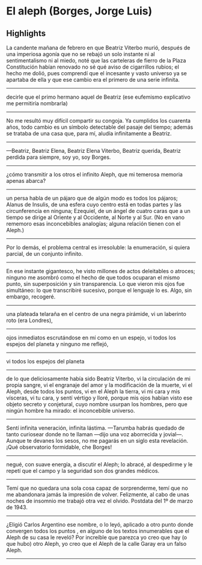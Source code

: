 # **El aleph (Borges, Jorge Luis)** 
## Highlights 

 La candente mañana de febrero en que Beatriz Viterbo murió, después de una imperiosa agonía que no se rebajó un solo instante ni al sentimentalismo ni al miedo, noté que las carteleras de fierro de la Plaza Constitución habían renovado no sé qué aviso de cigarrillos rubios; el hecho me dolió, pues comprendí que el incesante y vasto universo ya se apartaba de ella y que ese cambio era el primero de una serie infinita.


---


 decirle que el primo hermano aquel de Beatriz (ese eufemismo explicativo me permitiría nombrarla)


---


 No me resultó muy difícil compartir su congoja. Ya cumplidos los cuarenta años, todo cambio es un símbolo detectable del pasaje del tiempo; además se trataba de una casa que, para mí, aludía infinitamente a Beatriz.


---


 —Beatriz, Beatriz Elena, Beatriz Elena Viterbo, Beatriz querida, Beatriz perdida para siempre, soy yo, soy Borges.


---


 ¿cómo transmitir a los otros el infinito Aleph, que mi temerosa memoria apenas abarca?


---


 un persa habla de un pájaro que de algún modo es todos los pájaros; Alanus de Insulis, de una esfera cuyo centro está en todas partes y las circunferencia en ninguna; Ezequiel, de un ángel de cuatro caras que a un tiempo se dirige al Oriente y al Occidente, al Norte y al Sur. (No en vano rememoro esas inconcebibles analogías; alguna relación tienen con el Aleph.)


---


 Por lo demás, el problema central es irresoluble: la enumeración, si quiera parcial, de un conjunto infinito.


---


 En ese instante gigantesco, he visto millones de actos deleitables o atroces; ninguno me asombró como el hecho de que todos ocuparan el mismo punto, sin superposición y sin transparencia. Lo que vieron mis ojos fue simultáneo: lo que transcribiré sucesivo, porque el lenguaje lo es. Algo, sin embargo, recogeré.


---


 una plateada telaraña en el centro de una negra pirámide, vi un laberinto roto (era Londres),


---


 ojos inmediatos escrutándose en mí como en un espejo, vi todos los espejos del planeta y ninguno me reflejó,


---


 vi todos los espejos del planeta


---


 de lo que deliciosamente había sido Beatriz Viterbo, vi la circulación de mi propia sangre, vi el engranaje del amor y la modificación de la muerte, vi el Aleph, desde todos los puntos, vi en el Aleph la tierra, vi mi cara y mis vísceras, vi tu cara, y sentí vértigo y lloré, porque mis ojos habían visto ese objeto secreto y conjetural, cuyo nombre usurpan los hombres, pero que ningún hombre ha mirado: el inconcebible universo.


---


 Sentí infinita veneración, infinita lástima. —Tarumba habrás quedado de tanto curiosear donde no te llaman —dijo una voz aborrecida y jovial—. Aunque te devanes los sesos, no me pagarás en un siglo esta revelación. ¡Qué observatorio formidable, che Borges!


---


 negué, con suave energía, a discutir el Aleph; lo abracé, al despedirme y le repetí que el campo y la seguridad son dos grandes médicos.


---


 Temí que no quedara una sola cosa capaz de sorprenderme, temí que no me abandonara jamás la impresión de volver. Felizmente, al cabo de unas noches de insomnio me trabajó otra vez el olvido. Postdata del 1º de marzo de 1943.


---


 ¿Eligió Carlos Argentino ese nombre, o lo leyó, aplicado a otro punto donde convergen todos los puntos , en alguno de los textos innumerables que el Aleph de su casa le reveló? Por increíble que parezca yo creo que hay (o que hubo) otro Aleph, yo creo que el Aleph de la calle Garay era un falso Aleph.


---


